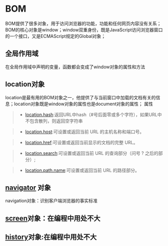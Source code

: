 # BOM
BOM提供了很多对象，用于访问浏览器的功能，功能和任何网页内容没有关系；
BOM的核心对象是window；window双重身份，既是JavaScript访问浏览器窗口的一个接口，又是ECMAScript规定的Global对象；

## 全局作用域
在全局作用域中声明的变量，函数都会变成了window对象的属性和方法
## location对象
location是最有用的BOM对象之一，他提供了与当前窗口中加载的文档有关的信息；location对象既是window对象的属性也是document对象的属性；
属性
>* [location.hash](http://www.w3school.com.cn/jsref/prop_loc_hash.asp):返回URL中hash（#号后面零或多个字符），如果URL中不包含散列，则返回空字符串

>* [location.host](http://www.w3school.com.cn/jsref/prop_loc_host.asp):可设置或返回当前 URL 的主机名称和端口号。

>* [location.href](http://www.w3school.com.cn/jsref/prop_loc_href.asp):可设置或返回当前显示的文档的完整 URL。

>* [location.search](http://www.w3school.com.cn/jsref/prop_loc_search.asp):可设置或返回当前 URL 的查询部分（问号 ? 之后的部分）;

>* [location.path.name](http://www.w3school.com.cn/jsref/prop_loc_pathname.asp):可设置或返回当前 URL 的路径部分。

## [navigator](http://www.w3school.com.cn/jsref/dom_obj_navigator.asp) 对象
navigation对象：识别客户端浏览器的事实标准

## [screen](http://www.w3school.com.cn/jsref/dom_obj_screen.asp)对象：在编程中用处不大

## [history](http://www.w3school.com.cn/jsref/dom_obj_history.asp)对象:在编程中用处不大
